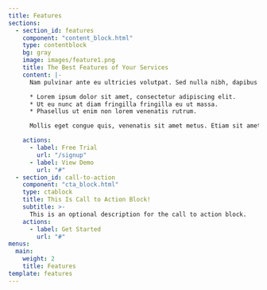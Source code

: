 ```yaml
---
title: Features
sections:
  - section_id: features
    component: "content_block.html"
    type: contentblock
    bg: gray
    image: images/feature1.png
    title: The Best Features of Your Services
    content: |-
      Nam pulvinar ante eu ultricies volutpat. Sed nulla nibh, dapibus sit amet cursus quis, fringilla nec sapien. Vestibulum imperdiet nunc bibendum consectetur lobortis.

      * Lorem ipsum dolor sit amet, consectetur adipiscing elit.
      * Ut eu nunc at diam fringilla fringilla eu ut massa.
      * Phasellus ut enim non lorem venenatis rutrum.

      Mollis eget congue quis, venenatis sit amet metus. Etiam sit amet tortor sed justo tempor condimentum.

    actions:
      - label: Free Trial
        url: "/signup"
      - label: View Demo
        url: "#"
  - section_id: call-to-action
    component: "cta_block.html"
    type: ctablock
    title: This Is Call to Action Block! 
    subtitle: >-
      This is an optional description for the call to action block.
    actions:
      - label: Get Started
        url: "#"
menus:
  main:
    weight: 2
    title: Features
template: features
---
```

